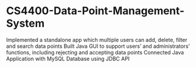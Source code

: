 # CS4400-Data-Point-Management-System

Implemented a standalone app which multiple users can add, delete, filter and search data points
Built Java GUI to support users’ and administrators’ functions, including rejecting and accepting data points
Connected Java Application with MySQL Database using JDBC API